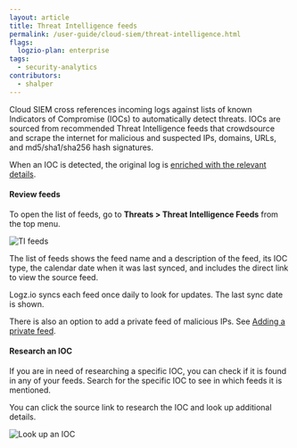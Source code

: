 ```yaml
---
layout: article
title: Threat Intelligence feeds
permalink: /user-guide/cloud-siem/threat-intelligence.html
flags:
  logzio-plan: enterprise
tags:
  - security-analytics
contributors:
  - shalper
---
```


Cloud SIEM cross references incoming logs against lists of known Indicators of Compromise (IOCs) to automatically detect threats. IOCs are sourced from recommended Threat Intelligence feeds that crowdsource and scrape the internet for malicious and suspected IPs, domains, URLs, and md5/sha1/sha256 hash signatures.

When an IOC is detected, the original log is [enriched with the relevant details](/user-guide/cloud-siem/malicious-IPs.html#log-enrichment).


#### Review feeds

To open the list of feeds, go to **Threats > Threat Intelligence Feeds** from the top menu.

![TI feeds](https://dytvr9ot2sszz.cloudfront.net/logz-docs/siem/add-private-feed.png)

The list of feeds shows the feed name and a description of the feed, its IOC type, the calendar date when it was last synced, and includes the direct link to view the source feed.

Logz.io syncs each feed once daily to look for updates. The last sync date is shown.

There is also an option to add a private feed of malicious IPs. See [Adding a private feed](/user-guide/cloud-siem/private-feeds.html).

#### Research an IOC

If you are in need of researching a specific IOC, you can check if it is found in any of your feeds. Search for the specific IOC to see in which feeds it is mentioned.

You can click the source link to research the IOC and look up additional details.

![Look up an IOC](https://dytvr9ot2sszz.cloudfront.net/logz-docs/siem/look-up-ioc.png)


